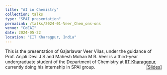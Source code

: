 ```yaml
---
title: "AI in Chemistry" 
collection: talks
type: "SPAI presentation"
permalink: /talks/2024-01-Veer_Chem_ons-ons
venue: "CoEAI"
date: 2024-05-22
location: "IIT Kharagpur, India"
---
```

<p style="text-align:left;">
   This is the presentation of Gajarlawar Veer Vilas, under the guidance of Prof. Anjali Devi J S and Mahesh Mohan M R. Veer is a third-year undergraduate student of the Department of Chemistry at <a href = "https://www.iitm.ac.in/">IIT Kharaggpur</a>, currently doing his internship in SPAI group.   
    <span style="float:right;">
          <a href="https://maheshmohanmr.github.io/files/Phd_defence_np4india_ons.pdf">&#91;Slides&#93;</a>  
    </span>
</p>


